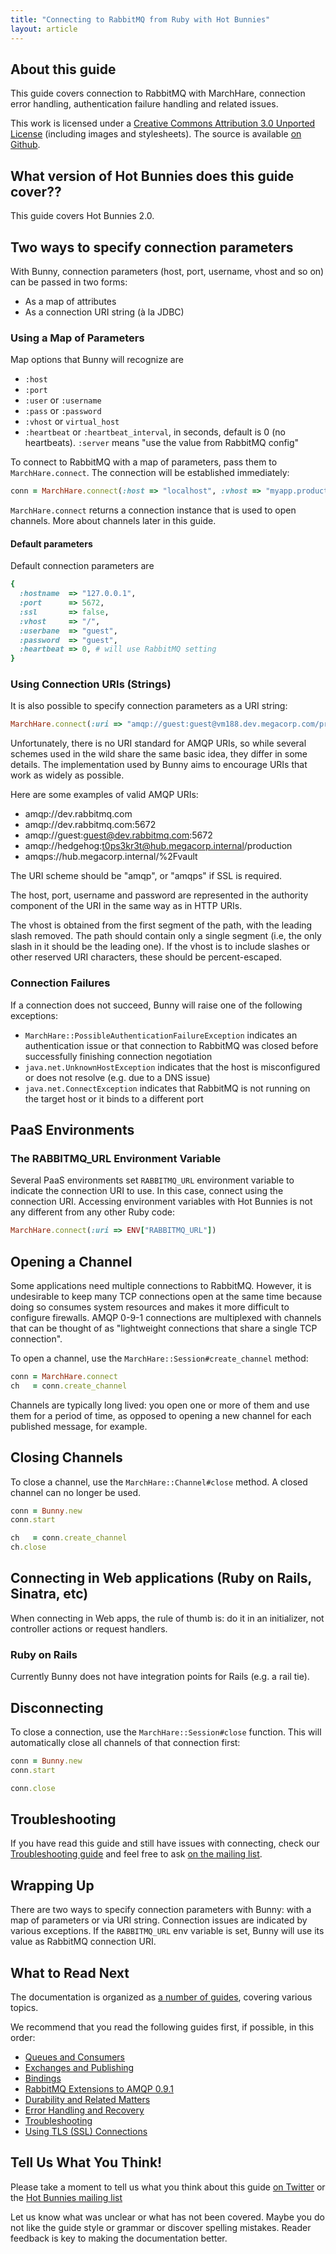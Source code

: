 ```yaml
---
title: "Connecting to RabbitMQ from Ruby with Hot Bunnies"
layout: article
---
```


## About this guide

This guide covers connection to RabbitMQ with MarchHare, connection error handling, authentication failure handling and related issues.

This work is licensed under a <a rel="license" href="http://creativecommons.org/licenses/by/3.0/">Creative Commons Attribution 3.0 Unported License</a>
(including images and stylesheets). The source is available [on Github](https://github.com/ruby-amqp/rubymarchhare.info).


## What version of Hot Bunnies does this guide cover??

This guide covers Hot Bunnies 2.0.



## Two ways to specify connection parameters

With Bunny, connection parameters (host, port, username, vhost and so on) can be passed in two forms:

 * As a map of attributes
 * As a connection URI string (à la JDBC)


### Using a Map of Parameters

Map options that Bunny will recognize are

 * `:host`
 * `:port`
 * `:user` or `:username`
 * `:pass` or `:password`
 * `:vhost` or `virtual_host`
 * `:heartbeat` or `:heartbeat_interval`, in seconds, default is 0 (no heartbeats). `:server` means "use the value from RabbitMQ config"

To connect to RabbitMQ with a map of parameters, pass them to `MarchHare.connect`. The connection
will be established immediately:

``` ruby
conn = MarchHare.connect(:host => "localhost", :vhost => "myapp.production", :user => "bunny", :password => "t0ps3kret")
```

`MarchHare.connect` returns a connection instance that is used to open channels. More about channels later in this guide.

#### Default parameters

Default connection parameters are

``` ruby
{
  :hostname  => "127.0.0.1",
  :port      => 5672,
  :ssl       => false,
  :vhost     => "/",
  :userbane  => "guest",
  :password  => "guest",
  :heartbeat => 0, # will use RabbitMQ setting
}
```


### Using Connection URIs (Strings)

It is also possible to specify connection parameters as a URI string:

``` ruby
MarchHare.connect(:uri => "amqp://guest:guest@vm188.dev.megacorp.com/profitd.qa")
```

Unfortunately, there is no URI standard for AMQP URIs, so while several schemes used in the wild share the same basic idea, they differ in some details.
The implementation used by Bunny aims to encourage URIs that work as widely as possible.

Here are some examples of valid AMQP URIs:

 * amqp://dev.rabbitmq.com
 * amqp://dev.rabbitmq.com:5672
 * amqp://guest:guest@dev.rabbitmq.com:5672
 * amqp://hedgehog:t0ps3kr3t@hub.megacorp.internal/production
 * amqps://hub.megacorp.internal/%2Fvault

The URI scheme should be "amqp", or "amqps" if SSL is required.

The host, port, username and password are represented in the authority component of the URI in the same way as in HTTP URIs.

The vhost is obtained from the first segment of the path, with the leading slash removed.  The path should contain only a single segment (i.e, the only slash in it should be the leading one). If the vhost is to include slashes or other reserved URI characters, these should be percent-escaped.

### Connection Failures

If a connection does not succeed, Bunny will raise one of the following exceptions:

 * `MarchHare::PossibleAuthenticationFailureException` indicates an authentication issue or that connection to RabbitMQ was closed before successfully finishing connection negotiation
 * `java.net.UnknownHostException` indicates that the host is misconfigured or does not resolve (e.g. due to a DNS issue)
 * `java.net.ConnectException` indicates that RabbitMQ is not running on the target host or it binds to a different port


## PaaS Environments

### The RABBITMQ_URL Environment Variable

Several PaaS environments set `RABBITMQ_URL` environment variable to indicate the connection URI
to use. In this case, connect using the connection URI. Accessing environment variables
with Hot Bunnies is not any different from any other Ruby code:

``` ruby
MarchHare.connect(:uri => ENV["RABBITMQ_URL"])
```


## Opening a Channel

Some applications need multiple connections to RabbitMQ. However, it is undesirable to keep many TCP connections open at the same time because
doing so consumes system resources and makes it more difficult to configure firewalls. AMQP 0-9-1 connections are multiplexed with channels that can
be thought of as "lightweight connections that share a single TCP connection".

To open a channel, use the `MarchHare::Session#create_channel` method:

``` ruby
conn = MarchHare.connect
ch   = conn.create_channel
```

Channels are typically long lived: you open one or more of them and use them for a period of time, as opposed to opening
a new channel for each published message, for example.


## Closing Channels

To close a channel, use the `MarchHare::Channel#close` method. A closed channel
can no longer be used.

``` ruby
conn = Bunny.new
conn.start

ch   = conn.create_channel
ch.close
```


## Connecting in Web applications (Ruby on Rails, Sinatra, etc)

When connecting in Web apps, the rule of thumb is: do it in an initializer, not controller
actions or request handlers.

### Ruby on Rails

Currently Bunny does not have integration points for Rails (e.g. a rail tie).


## Disconnecting

To close a connection, use the `MarchHare::Session#close` function. This will automatically
close all channels of that connection first:

``` ruby
conn = Bunny.new
conn.start

conn.close
```


## Troubleshooting

If you have read this guide and still have issues with connecting, check our [Troubleshooting guide](/articles/troubleshooting.html)
and feel free to ask [on the mailing list](https://groups.google.com/forum/#!forum/ruby-amqp).


## Wrapping Up

There are two ways to specify connection parameters with Bunny: with a map of parameters or via URI string.
Connection issues are indicated by various exceptions. If the `RABBITMQ_URL` env variable is set, Bunny
will use its value as RabbitMQ connection URI.


## What to Read Next

The documentation is organized as [a number of guides](/articles/guides.html), covering various topics.

We recommend that you read the following guides first, if possible, in this order:

 * [Queues and Consumers](/articles/queues.html)
 * [Exchanges and Publishing](/articles/exchanges.html)
 * [Bindings](/articles/bindings.html)
 * [RabbitMQ Extensions to AMQP 0.9.1](/articles/rabbitmq_extensions.html)
 * [Durability and Related Matters](/articles/durability.html)
 * [Error Handling and Recovery](/articles/error_handling.html)
 * [Troubleshooting](/articles/troubleshooting.html)
 * [Using TLS (SSL) Connections](/articles/tls.html)



## Tell Us What You Think!

Please take a moment to tell us what you think about this guide [on Twitter](http://twitter.com/rubyamqp) or the [Hot Bunnies mailing list](https://groups.google.com/forum/#!forum/ruby-amqp)

Let us know what was unclear or what has not been covered. Maybe you do not like the guide style or grammar or discover spelling mistakes. Reader feedback is key to making the documentation better.
